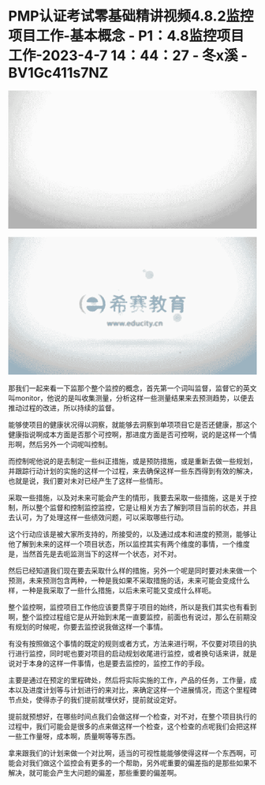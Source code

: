 # PMP认证考试零基础精讲视频4.8.2监控项目工作-基本概念 - P1：4.8监控项目工作-2023-4-7 14：44：27 - 冬x溪 - BV1Gc411s7NZ

![](img/9226762a1703fdf966a64bc05e118cce_0.png)

![](img/9226762a1703fdf966a64bc05e118cce_1.png)

那我们一起来看一下监那个整个监控的概念，首先第一个词叫监督，监督它的英文叫monitor，他说的是叫收集测量，分析这样一些测量结果来去预测趋势，以便去推动过程的改进，所以持续的监督。

能够使项目的健康状况得以洞察，就能够去洞察到单项项目它是否还健康，那这个健康指说啊成本方面是否那个可控啊，那进度方面是否可控啊，说的是这样一个情形啊，然后另外一个词呢叫控制。

而控制呢他说的是去制定一些纠正措施，或是预防措施，或是重新去做一些规划，并跟踪行动计划的实施的这样一个过程，来去确保这样一些东西得到有效的解决，也就是说，我们要对未对已经产生了这样一些情形。

采取一些措施，以及对未来可能会产生的情形，我要去采取一些措施，这是关于控制，所以整个监督和控制监控监控，它是让相关方去了解到项目当前的状态，并且去认可，为了处理这样一些绩效问题，可以采取哪些行动。

这个行动应该是被大家所支持的，所接受的，以及通过成本和进度的预测，能够让他了解到未来的这样一个项目状态，所以监控其实有两个维度的事情，一个维度是，当然首先是去呃监测当下的这样一个状态，对不对。

然后已经知道我们现在要去采取什么样的措施，另外一个呢是同时要对未来做一个预测，未来预测包含两种，一种是我如果不采取措施的话，未来可能会变成什么样，一种是我采取了一些什么措施，以后未来可能又变成什么样呃。

整个监控啊，监控项目工作他应该要贯穿于项目的始终，所以是我们其实也有看到啊，整个监控过程组它是从开始到末尾一直要监控，前面也有说过，那么在前期没有规划的时候呢，你要去监控说我做这样一个事情。

有没有按照做这个事情的既定的规则或者方式，方法来进行啊，不仅要对项目的执行进行监控，同时呢也要对项目的启动规划收尾进行监控，或者换句话来讲，就是说对于本身的这样一件事情，也是要去监控的，监控工作的手段。

主要是通过在预定的里程碑处，然后将实际实施的工作，产品的任务，工作量，成本以及进度计划等与计划进行的来对比，来确定这样一个进展情况，而这个里程碑节点处，使得赤子的我们提前就埋伏好，提前就设定好。

提前就预想好，在哪些时间点我们会做这样一个检查，对不对，在整个项目执行的过程中，我们可能会是很多的点来做这样一个检查，这个检查的点呢我们会把这样一些工作量呀，成本啊，质量啊等等东西。

拿来跟我们的计划来做一个对比啊，适当的可视性能能够使得这样一个东西啊，可能会对我们做这个监控会有更多的一个帮助，另外呢重要的偏差指的是那些如果不解决，就可能会产生大问题的偏差，那些重要的偏差啊。

